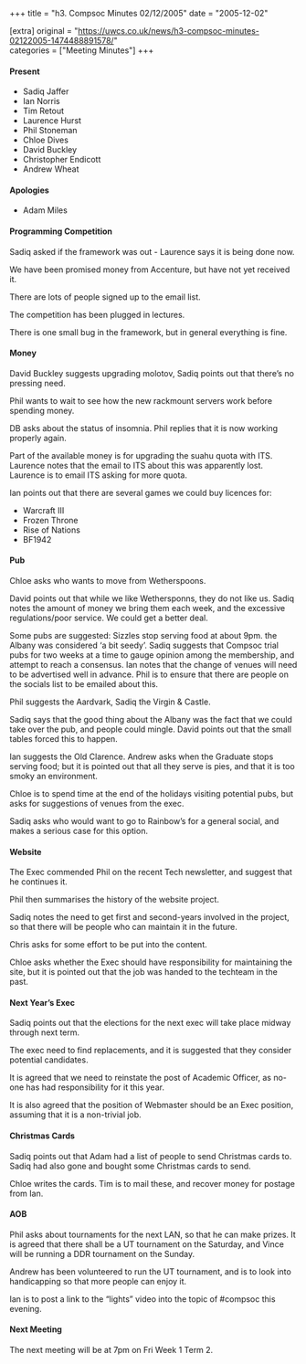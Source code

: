 +++
title = "h3. Compsoc Minutes 02/12/2005"
date = "2005-12-02"

[extra]
original = "https://uwcs.co.uk/news/h3-compsoc-minutes-02122005-1474488891578/"    
categories = ["Meeting Minutes"]
+++

#### Present

  - Sadiq Jaffer
  - Ian Norris
  - Tim Retout
  - Laurence Hurst
  - Phil Stoneman
  - Chloe Dives
  - David Buckley
  - Christopher Endicott
  - Andrew Wheat

#### Apologies

  - Adam Miles

#### Programming Competition

Sadiq asked if the framework was out - Laurence says it is being done now.

We have been promised money from Accenture, but have not yet received it.

There are lots of people signed up to the email list.

The competition has been plugged in lectures.

There is one small bug in the framework, but in general everything is fine.

#### Money

David Buckley suggests upgrading molotov, Sadiq points out that there’s no pressing need.

Phil wants to wait to see how the new rackmount servers work before spending money.

DB asks about the status of insomnia. Phil replies that it is now working properly again.

Part of the available money is for upgrading the suahu quota with ITS. Laurence notes that the email to ITS about this was apparently lost. Laurence is to email ITS asking for more quota.

Ian points out that there are several games we could buy licences for:

  - Warcraft III
  - Frozen Throne
  - Rise of Nations
  - BF1942

#### Pub

Chloe asks who wants to move from Wetherspoons.

David points out that while we like Wethersponns, they do not like us. Sadiq notes the amount of money we bring them each week, and the excessive regulations/poor service. We could get a better deal.

Some pubs are suggested: Sizzles stop serving food at about 9pm. the Albany was considered ‘a bit seedy’. Sadiq suggests that Compsoc trial pubs for two weeks at a time to gauge opinion among the membership, and attempt to reach a consensus. Ian notes that the change of venues will need to be advertised well in advance. Phil is to ensure that there are people on the socials list to be emailed about this.

Phil suggests the Aardvark, Sadiq the Virgin & Castle.

Sadiq says that the good thing about the Albany was the fact that we could take over the pub, and people could mingle. David points out that the small tables forced this to happen.

Ian suggests the Old Clarence. Andrew asks when the Graduate stops serving food; but it is pointed out that all they serve is pies, and that it is too smoky an environment.

Chloe is to spend time at the end of the holidays visiting potential pubs, but asks for suggestions of venues from the exec.

Sadiq asks who would want to go to Rainbow’s for a general social, and makes a serious case for this option.

#### Website

The Exec commended Phil on the recent Tech newsletter, and suggest that he continues it.

Phil then summarises the history of the website project.

Sadiq notes the need to get first and second-years involved in the project, so that there will be people who can maintain it in the future.

Chris asks for some effort to be put into the content.

Chloe asks whether the Exec should have responsibility for maintaining the site, but it is pointed out that the job was handed to the techteam in the past.

#### Next Year’s Exec

Sadiq points out that the elections for the next exec will take place midway through next term.

The exec need to find replacements, and it is suggested that they consider potential candidates.

It is agreed that we need to reinstate the post of Academic Officer, as no-one has had responsibility for it this year.

It is also agreed that the position of Webmaster should be an Exec position, assuming that it is a non-trivial job.

#### Christmas Cards

Sadiq points out that Adam had a list of people to send Christmas cards to. Sadiq had also gone and bought some Christmas cards to send.

Chloe writes the cards. Tim is to mail these, and recover money for postage from Ian.

#### AOB

Phil asks about tournaments for the next LAN, so that he can make prizes. It is agreed that there shall be a UT tournament on the Saturday, and Vince will be running a DDR tournament on the Sunday.

Andrew has been volunteered to run the UT tournament, and is to look into handicapping so that more people can enjoy it.

Ian is to post a link to the “lights” video into the topic of \#compsoc this evening.

#### Next Meeting

The next meeting will be at 7pm on Fri Week 1 Term 2.

